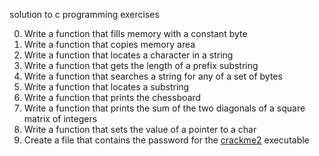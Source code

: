 solution to c programming exercises

0. Write a function that fills memory with a constant byte
1. Write a function that copies memory area
2. Write a function that locates a character in a string
3. Write a function that gets the length of a prefix substring
4. Write a function that searches a string for any of a set of bytes
5. Write a function that locates a substring
6. Write a function that prints the chessboard
7. Write a function that prints the sum of the two diagonals of a square matrix of integers
8. Write a function that sets the value of a pointer to a char
9. Create a file that contains the password for the [crackme2](https://github.com/holbertonschool/0x06.c) executable 
